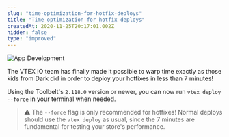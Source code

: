 ```yaml
---
slug: "time-optimization-for-hotfix-deploys"
title: "Time optimization for hotfix deploys"
createdAt: 2020-11-25T20:17:01.002Z
hidden: false
type: "improved"
---
```


![App Development](https://cdn.jsdelivr.net/gh/vtexdocs/dev-portal-content@main/images/time-optimization-for-hotfix-deploys-0.png)

The VTEX IO team has finally made it possible to warp time exactly as those kids from Dark did in order to deploy your hotfixes in less than 7 minutes!

Using the Toolbelt's `2.118.0` version or newer, you can now run `vtex deploy --force` in your terminal when needed.

>⚠️ The `--force` flag is only recommended for hotfixes! Normal deploys should use the `vtex deploy` as usual, since the 7 minutes are fundamental for testing your store's performance.
